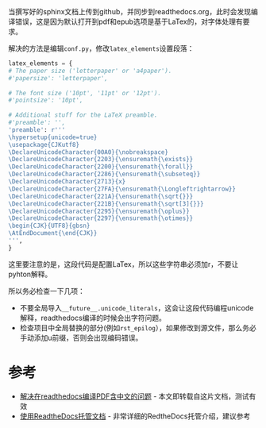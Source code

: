 当撰写好的sphinx文档上传到github，并同步到readthedocs.org，此时会发现编译错误，这是因为默认打开到pdf和epub选项是基于LaTex的，对字体处理有要求。

解决的方法是编辑`conf.py`，修改`latex_elements`设置段落：

```python
latex_elements = {
# The paper size ('letterpaper' or 'a4paper').
#'papersize': 'letterpaper',
 
# The font size ('10pt', '11pt' or '12pt').
#'pointsize': '10pt',
 
# Additional stuff for the LaTeX preamble.
#'preamble': '',
'preamble': r'''
\hypersetup{unicode=true}
\usepackage{CJKutf8}
\DeclareUnicodeCharacter{00A0}{\nobreakspace}
\DeclareUnicodeCharacter{2203}{\ensuremath{\exists}}
\DeclareUnicodeCharacter{2200}{\ensuremath{\forall}}
\DeclareUnicodeCharacter{2286}{\ensuremath{\subseteq}}
\DeclareUnicodeCharacter{2713}{x}
\DeclareUnicodeCharacter{27FA}{\ensuremath{\Longleftrightarrow}}
\DeclareUnicodeCharacter{221A}{\ensuremath{\sqrt{}}}
\DeclareUnicodeCharacter{221B}{\ensuremath{\sqrt[3]{}}}
\DeclareUnicodeCharacter{2295}{\ensuremath{\oplus}}
\DeclareUnicodeCharacter{2297}{\ensuremath{\otimes}}
\begin{CJK}{UTF8}{gbsn}
\AtEndDocument{\end{CJK}}
''',
}
```

这里要注意的是，这段代码是配置LaTex，所以这些字符串必须加r，不要让pyhton解释。

所以务必检查一下几项：

* 不要全局导入`__future__.unicode_literals`，这会让这段代码编程unicode解释，readthedocs编译的时候会出字符问题。
* 检查项目中全局替换的部分(例如`rst_epilog`），如果修改到源文件，那么务必手动添加u前缀，否则会出现编码错误。

# 参考

* [解决在readthedocs编译PDF含中文的问题](https://www.kawabangga.com/posts/2331) - 本文即转载自这片文档，测试有效
* [使用ReadtheDocs托管文档](https://www.xncoding.com/2017/01/22/fullstack/readthedoc.html) - 非常详细的RedtheDocs托管介绍，建议参考

